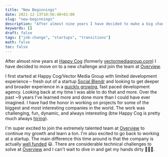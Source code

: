 ```yaml
---
title: "New Beginnings"
date: 2021-12-13T10:56:48+01:00
slug: "new-beginnings"
description: "After almost nine years I have decided to make a big change..."
keywords: []
draft: false
tags: ["job-change", "startups", "transitions"]
math: false
toc: false
---
```


After almost nine years at [Happy Cog](https://www.happycog.com/) (formerly [vectormediagroup.com](https://www.vectormediagroup.com/))
I have decided to move on to a new challenge and join the team at [Overview](https://overview.ai/).

I first started at Happy Cog/Vector Media Group with limited development experience – fresh out of
a startup [Social Blendr](/tags/social-blendr/) and looking to get deeper
and broader experience in a [quickly growing](https://www.happycog.com/weve-made-the-inc-5000-list-for-the-9th-time/), fast paced development agency.
Looking back at my time I was able to do that and more. Over the past ~9 years
I've learned more and done more than I could have ever imagined. I have had
the honor in working on projects for some of the biggest and most interesting
companies in the world. The work was challenging, fun, dynamic, and always
interesting (btw Happy Cog is pretty much always [hiring](https://www.happycog.com/careers/)).

I'm super excited to join the extremely talented team at [Overview](https://overview.ai/)
to continue my growth and learn a ton. I'm also excited to go back to working at
a startup. The main difference this time around is that the company is actually [well funded](/blog/hustle-wont-solve-all-your-startups-problems/) 😃.
There are considerable technical challenges to solve at [Overview](https://overview.ai/) and I can't
wait to dive in and get my hands dirty 👨🏿‍💻.
